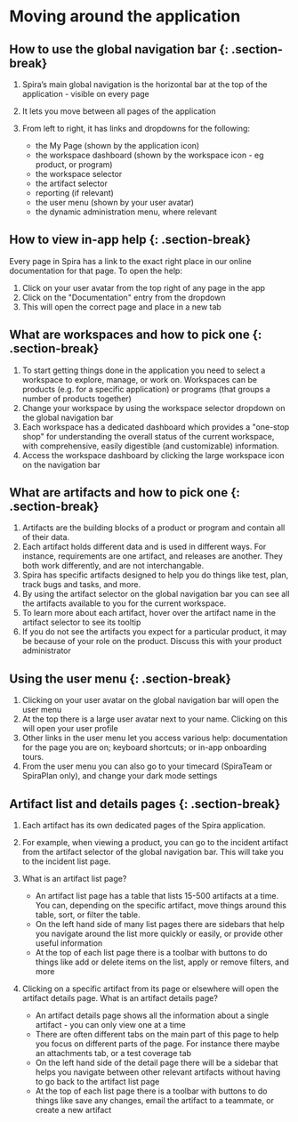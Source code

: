 # Moving around the application
## How to use the global navigation bar {: .section-break}
1. Spira’s main global navigation is the horizontal bar at the top of the application - visible on every page
2. It lets you move between all pages of the application
3. From left to right, it has links and dropdowns for the following: 

    * the My Page (shown by the application icon)
    * the workspace dashboard (shown by the workspace icon - eg product, or program)
    * the workspace selector
    * the artifact selector
    * reporting (if relevant)
    * the user menu (shown by your user avatar)
    * the dynamic administration menu, where relevant

## How to view in-app help {: .section-break}
Every page in Spira has a link to the exact right place in our online documentation for that page. To open the help:

1. Click on your user avatar from the top right of any page in the app
2. Click on the "Documentation" entry from the dropdown
3. This will open the correct page and place in a new tab

## What are workspaces and how to pick one {: .section-break}
1. To start getting things done in the application you need to select a workspace to explore, manage, or work on. Workspaces can be products (e.g. for a specific application) or programs (that groups a number of products together)
2. Change your workspace by using the workspace selector dropdown on the global navigation bar
3. Each workspace has a dedicated dashboard which provides a "one-stop shop" for understanding the overall status of the current workspace, with comprehensive, easily digestible (and customizable) information. 
4. Access the workspace dashboard by clicking the large workspace icon on the navigation bar

## What are artifacts and how to pick one {: .section-break}
1. Artifacts are the building blocks of a product or program and contain all of their data. 
2. Each artifact holds different data and is used in different ways. For instance, requirements are one artifact, and releases are another. They both work differently, and are not interchangable.
3. Spira has specific artifacts designed to help you do things like test, plan, track bugs and tasks, and more.
4. By using the artifact selector on the global navigation bar you can see all the artifacts available to you for the current workspace. 
5. To learn more about each artifact, hover over the artifact name in the artifact selector to see its tooltip
6. If you do not see the artifacts you expect for a particular product, it may be because of your role on the product. Discuss this with your product administrator

## Using the user menu {: .section-break}
1. Clicking on your user avatar on the global navigation bar will open the user menu
2. At the top there is a large user avatar next to your name. Clicking on this will open your user profile
3. Other links in the user menu let you access various help: documentation for the page you are on; keyboard shortcuts; or in-app onboarding tours. 
4. From the user menu you can also go to your timecard (SpiraTeam or SpiraPlan only), and change your dark mode settings

## Artifact list and details pages {: .section-break}
1. Each artifact has its own dedicated pages of the Spira application.
2. For example, when viewing a product, you can go to the incident artifact from the artifact selector of the global navigation bar. This will take you to the incident list page.
3. What is an artifact list page?

    * An artifact list page has a table that lists 15-500 artifacts at a time. You can, depending on the specific artifact, move things around this table, sort, or filter the table.
    * On the left hand side of many list pages there are sidebars that help you navigate around the list more quickly or easily, or provide other useful information
    * At the top of each list page there is a toolbar with buttons to do things like add or delete items on the list, apply or remove filters, and more

4. Clicking on a specific artifact from its page or elsewhere will open the artifact details page. What is an artifact details page?

    * An artifact details page shows all the information about a single artifact - you can only view one at a time
    * There are often different tabs on the main part of this page to help you focus on different parts of the page. For instance there maybe an attachments tab, or a test coverage tab
    * On the left hand side of the detail page there will be a sidebar that helps you navigate between other relevant artifacts without having to go back to the artifact list page
    * At the top of each list page there is a toolbar with buttons to do things like save any changes, email the artifact to a teammate, or create a new artifact